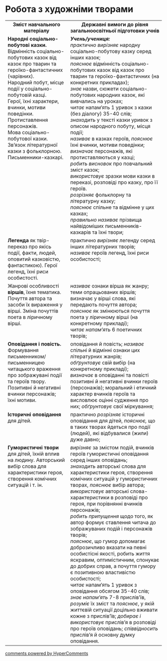 <div id="hypercomments_widget" class="js-hypercomments-widget invisible"></div>

# Робота з художніми творами

<table>
  <tr>
    <td width="40%" align="center"><b>Зміст навчального матеріалу<b></td>
    <td width="60%" align="center"><b>Державні вимоги до рівня загальноосвітньої підготовки учнів</b></td>
  </tr>
  <tr>
    <td width="40%" style="vertical-align:top !important;">
<b>Народні соціально-побутові казки.</b><br>
Відмінність соціально-побутових казок від казок про тварин та героїко-фантастичних (чарівних).<br>
Народний побут, місце події у соціально-побутовій казці.<br>
Герої, їхні характери, вчинки, мотиви поведінки. Протиставлення персонажів.<br>
Мова соціально-побутової казки.  <br>
Зв’язок літературної казки з фольклорною. Письменники-казкарі. <br>
</td>
    <td width="60%" style="vertical-align:top !important;">
<i><b>Учень/учениця:</b></i><br>
<i>практично вирізняє </i> народну соціально-побутову казку серед інших казок; <br> 
<i>пояснює </i> відмінність соціально-побутових казок від казок про тварин та героїко-фантастичних (на конкретних прикладах); <br>
<i>знає </i> назви, сюжети соціально-побутових народних казок, які вивчались на уроках; <br> 
<i>читає</i> напам’ять 1 уривок з казки (без діалогу) 35-40 слів;<br>
 <i>знаходить</i> у тексті казки уривок з описом народного побуту, місця події;<br>
 <i>називає</i> в казках героїв, <i>пояснює</i> їхні вчинки, мотиви поведінки; <br>
 <i>визначає</i> персонажів, які протиставляються у казці;<br>
 <i>робить висновок</i> про повчальний зміст казок; <br>
 <i>використовує</i> зразки мови казки в переказі, розповіді про казку, про її героїв.<br>
 <i>розрізняє</i> фольклорну та літературну казку; <br>
 <i>пояснює</i> спільне та відмінне у цих казках; <br>
 <i>правильно називає</i> прізвища найвідоміших письменників-казкарів та їхні твори;<br>
 </td>
  </tr>
  <tr>
    <td width="40%" style="vertical-align:top !important;">
<b>Легенда</b> як твір-переказ про якісь події, факти, людей, оповитий казковістю, фантастикою). Герої легенд, їхні риси особистості. <br></td>
    <td width="60%" style="vertical-align:top !important;">
практично <i>вирізняє</i> легенду серед інших літературних творів; <br>
<i>називає</i> героїв легенд, їхні риси особистості;<br></td>
  </tr>
  <tr>
    <td width="40%" style="vertical-align:top !important;">
Жанрові особливості <b>віршів</b>, їхня тематика.<br>
Почуття автора та засоби їх вираження у вірші.  Зміна почуттів поета в ліричному вірші.
<br></td>
    <td width="60%" style="vertical-align:top !important;">
<i>називає</i> ознаки вірша як жанру; теми опрацьованих віршів; визначає у вірші слова, які передають почуття автора;<br> 
 <i>пояснює</i> як змінюються почуття поета у ліричному вірші (на конкретному прикладі);<br>
<i>читає напам’ять</i> 6 поетичних творів;<br></td>
  </tr>
  <tr>
    <td width="40%" style="vertical-align:top !important;">
<b>Оповідання і повість.</b><br>
Формування письменником/письменницею читацького враження про зображувані події та героїв твору. <br>
Позитивні й негативні вчинки персонажів; їхні мотиви.</td>
    <td width="60%" style="vertical-align:top !important;">
оповідання й повість; <i>називає</i> спільні й відмінні ознаки цих літературних жанрів;<br>
<i>обґрунтовує</i> свій вибір (на конкретному прикладі); <br>
<i>визначає</i> в оповіданні та повісті позитивні й негативні вчинки героїв (персонажів); моральний і етичний характер вчинків героїв  та висловлює оцінні судження  про них; <i>обґрунтовує</i> свої міркування;
</td>
  </tr>
  <tr>
    <td width="40%" style="vertical-align:top !important;">
<b>Історичні оповідання </b> для дітей.<br></td>
    <td width="60%" style="vertical-align:top !important;">
практично <i>розрізняє</i> історичні оповідання для дітей, <i>пояснює,</i> що в таких творах йдеться про події (людей), які відбувалися (жили) дуже давно;</td>
  </tr>
    <tr>
    <td width="40%" style="vertical-align:top !important;">
<b>Гумористичні твори</b> для дітей, їхній вплив на людину. Авторський вибір слова для характеристики героя, створення комічних ситуацій і т. ін.</td>
    <td width="60%" style="vertical-align:top !important;">
<i>вирізняє</i> за змістом подій, вчинків героїв гумористичні оповідання серед інших оповідань;<br>
<i>знаходить</i> авторські слова для характеристики героя, створення комічних ситуацій у гумористичних творах, <i>пояснює</i> вибір автора; <br>
<i>використовує</i> авторські слова-характеристики в розповіді про героя, при порівнянні вчинків персонажів;<br> 
<i>робить припущення</i> щодо того, як автор формує ставлення читача до зображуваних подій і персонажів творів;<br>
<i>пояснює</i>, що гумор допомагає доброзичливо вказати на певні особистісні якості, робить життя яскравим, оптимістичним, спонукає до добрих справ,  а почуття гумору є позитивною властивістю  особистості;<br>
<i>читає</i> напам’ять 1 уривок з оповідання обсягом 35-40 слів;<br>
<i>знає напам’ять</i> 7-8 прислів’їв, <i>розуміє</i> їх зміст та <i>пояснює</i>, у якій життєвій ситуації доцільно вживати кожне з прислів’їв; <i>добирає і використовує</i> прислів’я в розповіді про героїв оповідань; <i>співвідносить</i> прислів’я й основну думку оповідання. 
</td>
  </tr>
</table>

<div class="js-hypercomments-container">
<a href="http://hypercomments.com" class="hc-link" title="comments widget">comments powered by HyperComments</a>
</div>